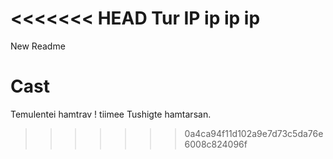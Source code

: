 <<<<<<< HEAD
Tur IP ip ip ip
=======
New Readme

# Cast
Temulentei hamtrav !
tiimee Tushigte hamtarsan.
>>>>>>> 0a4ca94f11d102a9e7d73c5da76e6008c824096f
